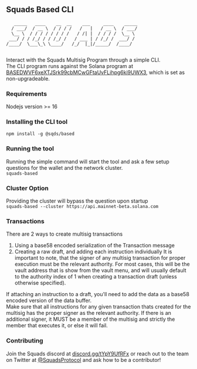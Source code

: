 ## Squads Based CLI

```
   _____   ____    __  __    ___     ____    _____
  / ___/  / __ \  / / / /   /   |   / __ \  / ___/
  \__ \  / / / / / / / /   / /| |  / / / /  \__ \ 
 ___/ / / /_/ / / /_/ /   / ___ | / /_/ /  ___/ / 
/____/  \___\_\ \____/   /_/  |_|/_____/  /____/  
                                                  
```

Interact with the Squads Multisig Program through a simple CLI.\
The CLI program runs against the Solana program at [BASEDWVF6xeXTJSrk99cbMCwGFtaUvFLihpg6ki9UWX3](https://explorer.solana.com/address/BASEDWVF6xeXTJSrk99cbMCwGFtaUvFLihpg6ki9UWX3), which is set as non-upgradeable.
### Requirements
Nodejs version >= 16
### Installing the CLI tool
`npm install -g @sqds/based`

### Running the tool
Running the simple command will start the tool and ask a few setup questions for the wallet and the network cluster.\
`squads-based`

### Cluster Option
Providing the cluster will bypass the question upon startup\
`squads-based --cluster https://api.mainnet-beta.solana.com`

### Transactions
There are 2 ways to create multisig transactions
1. Using a base58 encoded serialization of the Transaction message
2. Creating a raw draft, and adding each instruction individually
It is important to note, that the signer of any multisig transaction for proper execution must be the relevant authority. For most cases, this will be the vault address that is show from
the vault menu, and will usually default to the authority index of 1 when creating a transaction draft (unless otherwise specified).

If attaching an instruction to a draft, you'll need to add the data as a base58 encoded version of the data buffer.\
Make sure that all instructions for any given transaction thats created for the multisig has the proper signer as the relevant authority. If there is an additional signer, it MUST be a member of the multisig and strictly the member that executes it, or else it will fail.

### Contributing
Join the Squads discord at [discord.gg/tYpY9UfRFx](https://discord.gg/tYpY9UfRFx) or reach out to the team on Twitter at [@SquadsProtocol](https://twitter.com/SquadsProtocol) and ask how to be a contributor!